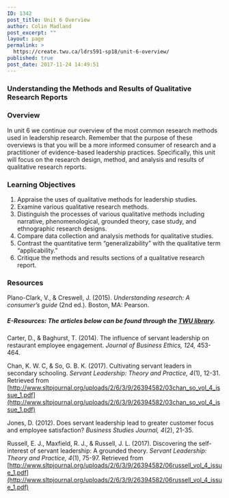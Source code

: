 ```yaml
---
ID: 1342
post_title: Unit 6 Overview
author: Colin Madland
post_excerpt: ""
layout: page
permalink: >
  https://create.twu.ca/ldrs591-sp18/unit-6-overview/
published: true
post_date: 2017-11-24 14:49:51
---
```

### Understanding the Methods and Results of Qualitative Research Reports

### Overview

In unit 6 we continue our overview of the most common research methods used in leadership research. Remember that the purpose of these overviews is that you will be a more informed consumer of research and a practitioner of evidence-based leadership practices.  Specifically, this unit will focus on the research design, method, and analysis and results of qualitative research reports.

### Learning Objectives

1. Appraise the uses of qualitative methods for leadership studies.  
2. Examine various qualitative research methods.  
3. Distinguish the processes of various qualitative methods including narrative, phenomenological, grounded theory, case study, and ethnographic research designs.  
4. Compare data collection and analysis methods for qualitative studies.  
5. Contrast the quantitative term “generalizability” with the qualitative term “applicability.”  
6. Critique the methods and results sections of a qualitative research report.

### Resources

Plano-Clark, V., & Creswell, J. (2015). _Understanding research: A consumer’s guide_ (2nd ed.). Boston, MA: Pearson.

##### E-Resources: The articles below can be found through the [TWU library](https://www.twu.ca/library).

Carter, D., & Baghurst, T. (2014). The influence of servant leadership on restaurant employee engagement. _Journal of Business Ethics, 124,_ 453-464.

Chan, K. W. C, & So, G. B. K. (2017). Cultivating servant leaders in secondary schooling. _Servant Leadership: Theory and Practice, 4_(1), 12-31.  Retrieved from [http://www.sltpjournal.org/uploads/2/6/3/9/26394582/03chan_so_vol_4_issue_1.pdf](http://www.sltpjournal.org/uploads/2/6/3/9/26394582/03chan_so_vol_4_issue_1.pdf)

Jones, D. (2012). Does servant leadership lead to greater customer focus and employee satisfaction? _Business Studies Journal, 4_(2), 21-35.

Russell, E. J., Maxfield, R. J., & Russell, J. L. (2017). Discovering the self-interest of servant leadership: A grounded theory. _Servant Leadership: Theory and Practice, 4_(1), 75-97. Retrieved from [http://www.sltpjournal.org/uploads/2/6/3/9/26394582/06russell_vol_4_issue_1.pdf](http://www.sltpjournal.org/uploads/2/6/3/9/26394582/06russell_vol_4_issue_1.pdf)